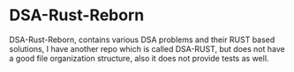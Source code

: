 # DSA-Rust-Reborn
DSA-Rust-Reborn, contains various DSA problems and their RUST based solutions, I have another repo which is called DSA-RUST, but does not have a good file organization structure, also it does not provide tests as well.
